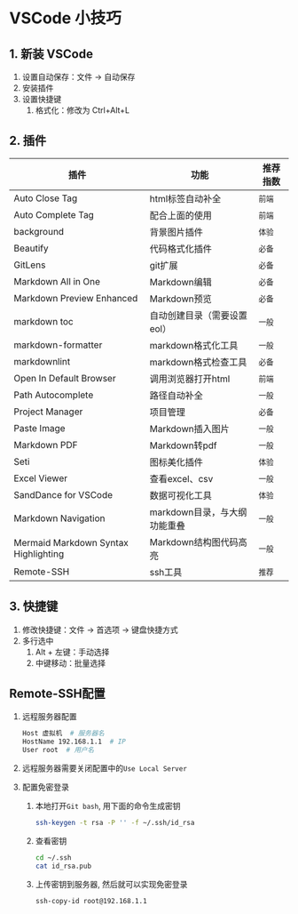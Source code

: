 # VSCode 小技巧

## 1. 新装 VSCode

1. 设置自动保存：文件 -> 自动保存
2. 安装插件
3. 设置快捷键
   1. 格式化：修改为 Ctrl+Alt+L

## 2. 插件

| 插件                                 | 功能                         | 推荐指数 |
| ------------------------------------ | ---------------------------- | -------- |
| Auto Close Tag                       | html标签自动补全             | `前端`   |
| Auto Complete Tag                    | 配合上面的使用               | `前端`   |
| background                           | 背景图片插件                 | `体验`   |
| Beautify                             | 代码格式化插件               | `必备`   |
| GitLens                              | git扩展                      | `必备`   |
| Markdown All in One                  | Markdown编辑                 | `必备`   |
| Markdown Preview Enhanced            | Markdown预览                 | `必备`   |
| markdown toc                         | 自动创建目录（需要设置eol）  | `一般`   |
| markdown-formatter                   | markdown格式化工具           | `一般`   |
| markdownlint                         | markdown格式检查工具         | `必备`   |
| Open In Default Browser              | 调用浏览器打开html           | `前端`   |
| Path Autocomplete                    | 路径自动补全                 | `一般`   |
| Project Manager                      | 项目管理                     | `必备`   |
| Paste Image                          | Markdown插入图片             | `一般`   |
| Markdown PDF                         | Markdown转pdf                | `一般`   |
| Seti                                 | 图标美化插件                 | `体验`   |
| Excel Viewer                         | 查看excel、csv               | `一般`   |
| SandDance for VSCode                 | 数据可视化工具               | `体验`   |
| Markdown Navigation                  | markdown目录，与大纲功能重叠 | `一般`   |
| Mermaid Markdown Syntax Highlighting | Markdown结构图代码高亮       | `一般`   |
| Remote-SSH                           | ssh工具                      | `推荐`   |

## 3. 快捷键

1. 修改快捷键：文件 -> 首选项 -> 键盘快捷方式
2. 多行选中
   1. Alt + 左键：手动选择
   2. 中键移动：批量选择

## Remote-SSH配置

1. 远程服务器配置

   ```bash
   Host 虚拟机  # 服务器名
   HostName 192.168.1.1  # IP
   User root  # 用户名
   ```

2. 远程服务器需要关闭配置中的`Use Local Server`
3. 配置免密登录
   1. 本地打开`Git bash`, 用下面的命令生成密钥

      ```bash
      ssh-keygen -t rsa -P '' -f ~/.ssh/id_rsa
      ```

   2. 查看密钥

      ```bash
      cd ~/.ssh
      cat id_rsa.pub
      ```

   3. 上传密钥到服务器, 然后就可以实现免密登录

      ```bash
      ssh-copy-id root@192.168.1.1
      ```

